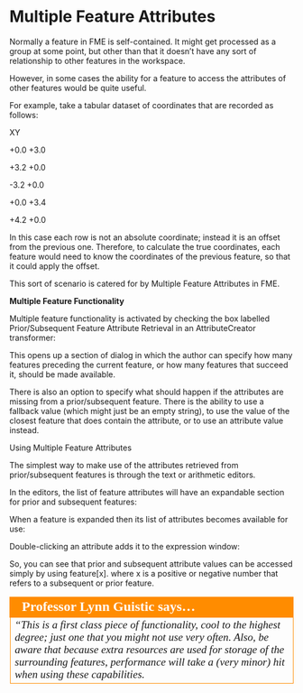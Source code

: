 # Multiple Feature Attributes

Normally a feature in FME is self-contained. It might get processed as a group at some point, but other than that it doesn’t have any sort of relationship to other features in the workspace.

However, in some cases the ability for a feature to access the attributes of other features would be quite useful.

For example, take a tabular dataset of coordinates that are recorded as follows:

XY

+0.0 +3.0

+3.2 +0.0

-3.2 +0.0

+0.0 +3.4

+4.2 +0.0

In this case each row is not an absolute coordinate; instead it is an offset from the previous one. Therefore, to calculate the true coordinates, each feature would need to know the coordinates of the previous feature, so that it could apply the offset.

This sort of scenario is catered for by Multiple Feature Attributes in FME.

**Multiple Feature Functionality**

Multiple feature functionality is activated by checking the box labelled Prior/Subsequent Feature Attribute Retrieval in an AttributeCreator transformer:

This opens up a section of dialog in which the author can specify how many features preceding the current feature, or how many features that succeed it, should be made available.

There is also an option to specify what should happen if the attributes are missing from a prior/subsequent feature. There is the ability to use a fallback value (which might just be an empty string), to use the value of the closest feature that does contain the attribute, or to use an attribute value instead.

Using Multiple Feature Attributes

The simplest way to make use of the attributes retrieved from prior/subsequent features is through the text or arithmetic editors.

In the editors, the list of feature attributes will have an expandable section for prior and subsequent features:

When a feature is expanded then its list of attributes becomes available for use:

Double-clicking an attribute adds it to the expression window:

So, you can see that prior and subsequent attribute values can be accessed simply by using feature[x].<attribute name> where x is a positive or negative number that refers to a subsequent or prior feature.

<table style="border-spacing: 0px">
<tr>
<td style="vertical-align:middle;background-color:darkorange;border: 2px solid darkorange">
<i class="fa fa-quote-left fa-lg fa-pull-left fa-fw" style="color:white;padding-right: 12px;vertical-align:text-top"></i>
<span style="color:white;font-size:x-large;font-weight: bold;font-family:serif">Professor Lynn Guistic says…</span>
</td>
</tr>

<tr>
<td style="border: 1px solid darkorange">
<span style="font-family:serif; font-style:italic; font-size:larger">
“This is a first class piece of functionality, cool to the highest degree; just
one that you might not use very often.
Also, be aware that because extra resources are used for storage of the
surrounding features, performance will take a (very minor) hit when using these
capabilities.
</span>
</td>
</tr>
</table>
